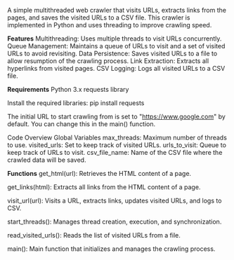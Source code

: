 A simple multithreaded web crawler that visits URLs, extracts links from the pages, and saves the visited URLs to a CSV file. This crawler is implemented in Python and uses threading to improve crawling speed.

**Features**
Multithreading: Uses multiple threads to visit URLs concurrently.
Queue Management: Maintains a queue of URLs to visit and a set of visited URLs to avoid revisiting.
Data Persistence: Saves visited URLs to a file to allow resumption of the crawling process.
Link Extraction: Extracts all hyperlinks from visited pages.
CSV Logging: Logs all visited URLs to a CSV file.

**Requirements**
Python 3.x
requests library

Install the required libraries:
pip install requests

The initial URL to start crawling from is set to "https://www.google.com" by default. You can change this in the main() function.

Code Overview
Global Variables
max_threads: Maximum number of threads to use.
visited_urls: Set to keep track of visited URLs.
urls_to_visit: Queue to keep track of URLs to visit.
csv_file_name: Name of the CSV file where the crawled data will be saved.

**Functions**
get_html(url): Retrieves the HTML content of a page.

get_links(html): Extracts all links from the HTML content of a page.

visit_url(url): Visits a URL, extracts links, updates visited URLs, and logs to CSV.

start_threads(): Manages thread creation, execution, and synchronization.

read_visited_urls(): Reads the list of visited URLs from a file.

main(): Main function that initializes and manages the crawling process.
